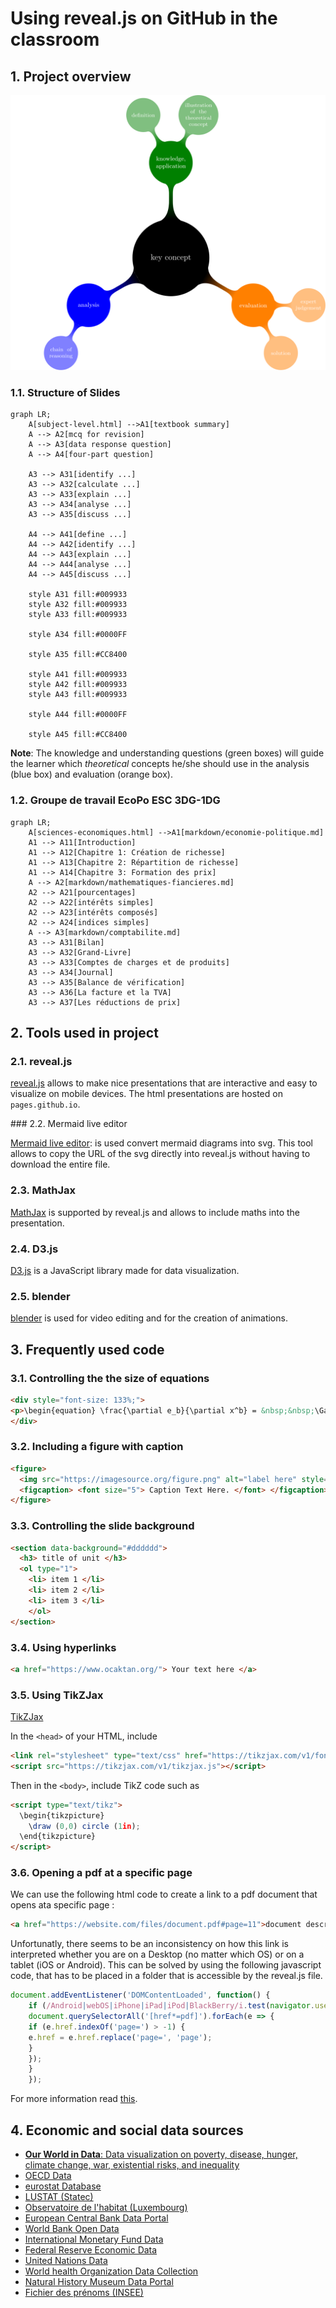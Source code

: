 # Using reveal.js on GitHub in the classroom

## 1. Project overview

![structured writing](docs/media/svg/Structured_Writing_0.svg)

### 1.1. Structure of Slides

```mermaid
graph LR;
    A[subject-level.html] -->A1[textbook summary]
    A --> A2[mcq for revision]
    A --> A3[data response question]
    A --> A4[four-part question]

    A3 --> A31[identify ...]
    A3 --> A32[calculate ...]
    A3 --> A33[explain ...]
    A3 --> A34[analyse ...]
    A3 --> A35[discuss ...]

    A4 --> A41[define ...]
    A4 --> A42[identify ...]
    A4 --> A43[explain ...]
    A4 --> A44[analyse ...]
    A4 --> A45[discuss ...]

    style A31 fill:#009933
    style A32 fill:#009933
    style A33 fill:#009933

    style A34 fill:#0000FF

    style A35 fill:#CC8400

    style A41 fill:#009933
    style A42 fill:#009933
    style A43 fill:#009933    

    style A44 fill:#0000FF

    style A45 fill:#CC8400    
```

**Note**: The knowledge and understanding questions (green boxes) will guide the learner which *theoretical* concepts he/she should use in the analysis (blue box) and evaluation (orange box). 


### 1.2. Groupe de travail EcoPo ESC 3DG-1DG

```mermaid
graph LR;
    A[sciences-economiques.html] -->A1[markdown/economie-politique.md]
    A1 --> A11[Introduction]
    A1 --> A12[Chapitre 1: Création de richesse]
    A1 --> A13[Chapitre 2: Répartition de richesse]
    A1 --> A14[Chapitre 3: Formation des prix]
    A --> A2[markdown/mathematiques-fiancieres.md]
    A2 --> A21[pourcentages]
    A2 --> A22[intérêts simples]
    A2 --> A23[intérêts composés]
    A2 --> A24[indices simples]
    A --> A3[markdown/comptabilite.md]
    A3 --> A31[Bilan]
    A3 --> A32[Grand-Livre]
    A3 --> A33[Comptes de charges et de produits]
    A3 --> A34[Journal]
    A3 --> A35[Balance de vérification]
    A3 --> A36[La facture et la TVA]
    A3 --> A37[Les réductions de prix]
```

## 2. Tools used in project

### 2.1. reveal.js

[reveal.js](https://revealjs.com/) allows to make nice presentations that are interactive and easy to visualize on mobile devices. The html presentations are hosted on `pages.github.io`.

### 2.2. Mermaid live editor

[Mermaid live editor](https://mermaid.live/edit): is used convert mermaid diagrams into svg. This tool allows to copy the URL of the svg directly into reveal.js without having to download the entire file.

### 2.3. MathJax

[MathJax](https://www.mathjax.org/) is supported by reveal.js and allows to include maths into the presentation.

### 2.4. D3.js

[D3.js](https://d3js.org/) is a JavaScript library made for data visualization.

### 2.5. blender

[blender](https://www.blender.org/) is used for video editing and for the creation of animations.

## 3. Frequently used code

### 3.1. Controlling the the size of equations

```html
<div style="font-size: 133%;">
<p>\begin{equation} \frac{\partial e_b}{\partial x^b} = &nbsp;&nbsp;\Gamma_{ab}^k &nbsp;e_k &nbsp; \end{equation}</p>
</div>
```

### 3.2. Including a figure with caption

```html
<figure>
  <img src="https://imagesource.org/figure.png" alt="label here" style="width:60%">
  <figcaption> <font size="5"> Caption Text Here. </font> </figcaption>
</figure>
```

### 3.3. Controlling the slide background

```html
<section data-background="#dddddd">
  <h3> title of unit </h3>
  <ol type="1">
    <li> item 1 </li>
    <li> item 2 </li>
    <li> item 3 </li>	
    </ol>
</section>
```


### 3.4. Using hyperlinks

```html
<a href="https://www.ocaktan.org/"> Your text here </a>
```

### 3.5. Using TikZJax

[TikZJax](https://tikzjax.com/)

In the `<head>` of your HTML, include

```html
<link rel="stylesheet" type="text/css" href="https://tikzjax.com/v1/fonts.css">
<script src="https://tikzjax.com/v1/tikzjax.js"></script>
```

Then in the `<body>`, include TikZ code such as

```html
<script type="text/tikz">
  \begin{tikzpicture}
    \draw (0,0) circle (1in);
  \end{tikzpicture}
</script>
```

### 3.6. Opening a pdf at a specific page

We can use the following html code to create a link to a pdf document that opens ata specific page :

```html
<a href="https://website.com/files/document.pdf#page=11">document description</a>
```

Unfortunatly, there seems to be an inconsistency on how this link is interpreted whether you are on a Desktop (no matter which OS) or on a tablet (iOS or Android). This can be solved by using the following javascript code, that has to be placed in a folder that is accessible by the reveal.js file.

```js
document.addEventListener('DOMContentLoaded', function() {
    if (/Android|webOS|iPhone|iPad|iPod|BlackBerry/i.test(navigator.userAgent) || (/Android|webOS|iPhone|iPad|iPod|BlackBerry/i.test(navigator.platform)) || (navigator.maxTouchPoints && navigator.maxTouchPoints > 2 && /MacIntel/.test(navigator.platform))) {
    document.querySelectorAll('[href*=pdf]').forEach(e => {
    if (e.href.indexOf('page=') > -1) {
    e.href = e.href.replace('page=', 'page');
    }
    });
    }
    });
```

For more information read [this](https://element.how/web-link-to-specific-pdf-page/).


## 4. Economic and social data sources

- [<b>Our World in Data</b>: Data visualization on poverty, disease, hunger, climate change, war, existential risks, and inequality](https://ourworldindata.org/) 
- [OECD Data](https://data.oecd.org/)
- [eurostat Database](https://ec.europa.eu/eurostat/data/database)
- [LUSTAT (Statec)](https://lustat.statec.lu/)
- [Observatoire de l'habitat (Luxembourg)](https://logement.public.lu/fr/observatoire-habitat.html)
- [European Central Bank Data Portal](https://data.ecb.europa.eu/)
- [World Bank Open Data](https://data.worldbank.org/)
- [International Monetary Fund Data](https://www.imf.org/en/Data)
- [Federal Reserve Economic Data](https://fred.stlouisfed.org/)
- [United Nations Data](http://data.un.org/)
- [World health Organization Data Collection](https://www.who.int/data/collections)
- [Natural History Museum Data Portal](https://data.nhm.ac.uk/)
- [Fichier des prénoms (INSEE)](https://www.insee.fr/fr/statistiques/7633685)

